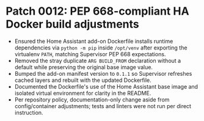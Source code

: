 # Patch 0012: PEP 668-compliant HA Docker build adjustments

- Ensured the Home Assistant add-on Dockerfile installs runtime dependencies via `python -m pip` inside `/opt/venv` after exporting the virtualenv `PATH`, matching Supervisor PEP 668 expectations.
- Removed the stray duplicate `ARG BUILD_FROM` declaration without a default while preserving the original base image value.
- Bumped the add-on manifest version to `0.1.1` so Supervisor refreshes cached layers and rebuilt with the updated Dockerfile.
- Documented the Dockerfile's use of the Home Assistant base image and isolated virtual environment for clarity in the README.
- Per repository policy, documentation-only change aside from config/container adjustments; tests and linters were not run per direct instruction.
